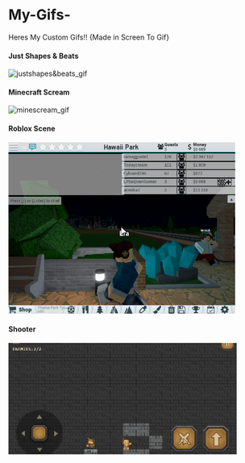 # My-Gifs-
Heres My Custom Gifs!! {Made in Screen To Gif}

#### Just Shapes & Beats
![justshapes&beats_gif](JS%26B.gif)

#### Minecraft Scream
![minescream_gif](Minecraft%20Scream.gif)

#### Roblox Scene
![BlockScene_gif](Roblox%20Scene.gif)

#### Shooter
![Shooder_gif](Shooter.gif)

